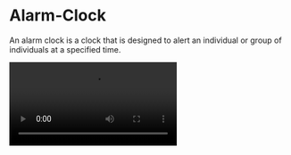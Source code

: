 # Alarm-Clock
An alarm clock is a clock that is designed to alert an individual or group of individuals at a specified time.

![working](https://github.com/yashkamalchaturvedi/Alarm-Clock/blob/main/Working.mp4)
